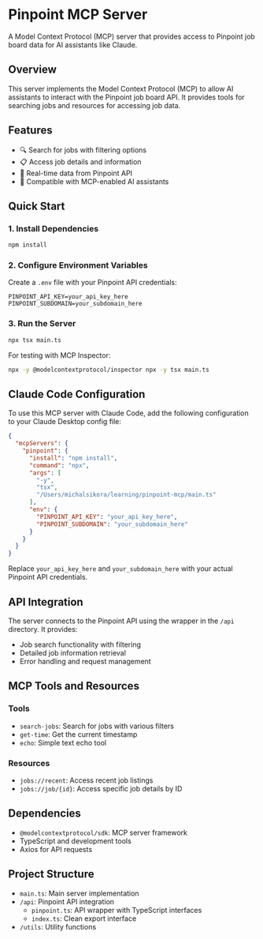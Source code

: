 # Pinpoint MCP Server

A Model Context Protocol (MCP) server that provides access to Pinpoint job board data for AI assistants like Claude.

## Overview

This server implements the Model Context Protocol (MCP) to allow AI assistants to interact with the Pinpoint job board API. It provides tools for searching jobs and resources for accessing job data.

## Features

- 🔍 Search for jobs with filtering options
- 📋 Access job details and information
- 🔄 Real-time data from Pinpoint API
- 🤖 Compatible with MCP-enabled AI assistants

## Quick Start

### 1. Install Dependencies

```bash
npm install
```

### 2. Configure Environment Variables

Create a `.env` file with your Pinpoint API credentials:

```
PINPOINT_API_KEY=your_api_key_here
PINPOINT_SUBDOMAIN=your_subdomain_here
```

### 3. Run the Server

```bash
npx tsx main.ts
```

For testing with MCP Inspector:

```bash
npx -y @modelcontextprotocol/inspector npx -y tsx main.ts
```

## Claude Code Configuration

To use this MCP server with Claude Code, add the following configuration to your Claude Desktop config file:

```json
{
  "mcpServers": {
    "pinpoint": {
      "install": "npm install",
      "command": "npx",
      "args": [
        "-y",
        "tsx",
        "/Users/michalsikora/learning/pinpoint-mcp/main.ts"
      ],
      "env": {
        "PINPOINT_API_KEY": "your_api_key_here",
        "PINPOINT_SUBDOMAIN": "your_subdomain_here"
      }
    }
  }
}
```

Replace `your_api_key_here` and `your_subdomain_here` with your actual Pinpoint API credentials.

## API Integration

The server connects to the Pinpoint API using the wrapper in the `/api` directory. It provides:

- Job search functionality with filtering
- Detailed job information retrieval
- Error handling and request management

## MCP Tools and Resources

### Tools

- `search-jobs`: Search for jobs with various filters
- `get-time`: Get the current timestamp
- `echo`: Simple text echo tool

### Resources

- `jobs://recent`: Access recent job listings
- `jobs://job/{id}`: Access specific job details by ID

## Dependencies

- `@modelcontextprotocol/sdk`: MCP server framework
- TypeScript and development tools
- Axios for API requests

## Project Structure

- `main.ts`: Main server implementation
- `/api`: Pinpoint API integration
  - `pinpoint.ts`: API wrapper with TypeScript interfaces
  - `index.ts`: Clean export interface
- `/utils`: Utility functions
